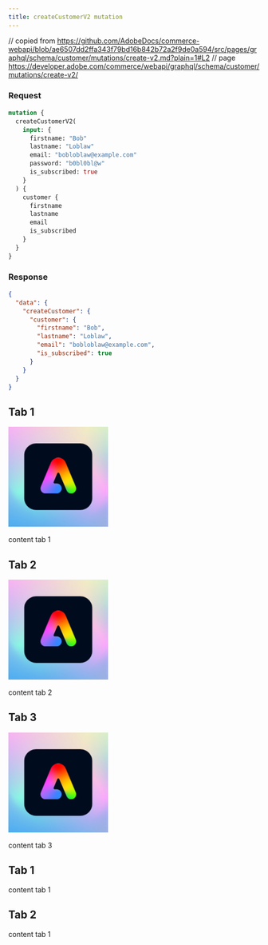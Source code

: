 ```yaml
---
title: createCustomerV2 mutation
---
```


// copied from https://github.com/AdobeDocs/commerce-webapi/blob/ae6507dd2ffa343f79bd16b842b72a2f9de0a594/src/pages/graphql/schema/customer/mutations/create-v2.md?plain=1#L2
// page https://developer.adobe.com/commerce/webapi/graphql/schema/customer/mutations/create-v2/

<Tab orientation="horizontal" slots="heading, content" repeat="2" theme="light"/>

### Request

```graphql
mutation {
  createCustomerV2(
    input: {
      firstname: "Bob"
      lastname: "Loblaw"
      email: "bobloblaw@example.com"
      password: "b0bl0bl@w"
      is_subscribed: true
    }
  ) {
    customer {
      firstname
      lastname
      email
      is_subscribed
    }
  }
}
```

### Response

```json
{
  "data": {
    "createCustomer": {
      "customer": {
        "firstname": "Bob",
        "lastname": "Loblaw",
        "email": "bobloblaw@example.com",
        "is_subscribed": true
      }
    }
  }
}
```


<Tab orientation="vertical" slots="heading, image, content" repeat="3"  theme="dark" className='bgBlue ' />

## Tab 1

![Code for initializing SDK](../images/adobe-express.svg)

content tab 1

## Tab 2

![Code to invoke full editor](../images/adobe-express.svg)

content tab 2

## Tab 3

![Code to invoke quick actions](../images/adobe-express.svg)

content tab 3

<Tab slots="heading, content" repeat="2"  theme="dark" className='bgBlue ' />

## Tab 1

content tab 1

## Tab 2

content tab 1
